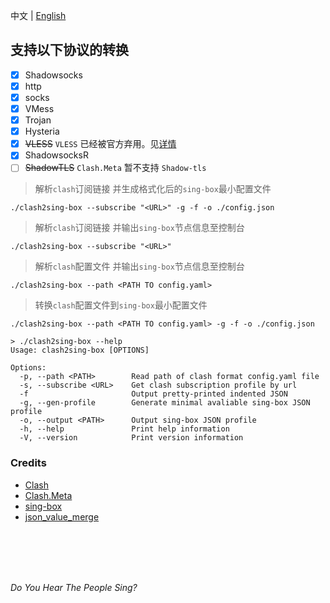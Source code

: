 中文 | [English](README.md)   

## 支持以下协议的转换  
- [x]  Shadowsocks  
- [x]  http  
- [x]  socks  
- [x]  VMess  
- [x]  Trojan  
- [x]  Hysteria  
- [x]  ~~VLESS~~          `VLESS` 已经被官方弃用。见[详情](https://www.v2fly.org/v5/config/proxy/vless.html)  
- [x]  ShadowsocksR     
- [ ]  ~~ShadowTLS~~      `Clash.Meta` 暂不支持 `Shadow-tls`   

> 解析`clash`订阅链接 并生成格式化后的`sing-box`最小配置文件  
```console
./clash2sing-box --subscribe "<URL>" -g -f -o ./config.json
```  

> 解析`clash`订阅链接 并输出`sing-box`节点信息至控制台  
```console  
./clash2sing-box --subscribe "<URL>"  
```

> 解析`clash`配置文件 并输出`sing-box`节点信息至控制台  
```console
./clash2sing-box --path <PATH TO config.yaml>  
```   

> 转换`clash`配置文件到`sing-box`最小配置文件  
```console
./clash2sing-box --path <PATH TO config.yaml> -g -f -o ./config.json   
```
   
```console
> ./clash2sing-box --help
Usage: clash2sing-box [OPTIONS]

Options:
  -p, --path <PATH>        Read path of clash format config.yaml file
  -s, --subscribe <URL>    Get clash subscription profile by url
  -f                       Output pretty-printed indented JSON
  -g, --gen-profile        Generate minimal avaliable sing-box JSON profile
  -o, --output <PATH>      Output sing-box JSON profile
  -h, --help               Print help information
  -V, --version            Print version information
```

### Credits
+ [Clash](https://github.com/Dreamacro/clash)  
+ [Clash.Meta](https://github.com/MetaCubeX/Clash.Meta)  
+ [sing-box](https://github.com/SagerNet/sing-box)  
+ [json_value_merge](https://github.com/jmfiaschi/json_value_merge)
<br>
<br>
<br>
<br>

_Do You Hear The People Sing?_
